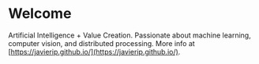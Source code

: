 # Welcome

Artificial Intelligence + Value Creation. Passionate about machine learning, computer vision, and distributed processing. More info at [https://javierip.github.io/](https://javierip.github.io/).
